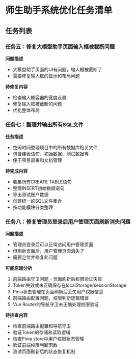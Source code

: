 # 师生助手系统优化任务清单

## 任务列表


### 任务五：修复大模型助手页面输入框被截断问题

**问题描述**
- 大模型助手页面的UI有问题，输入框被截断了
- 需要修复输入框的显示和布局问题

**待修复内容**
- 检查输入框容器的宽度设置
- 修复输入框被截断的问题
- 优化整体布局

### 任务七：整理并输出所有SQL文件

**任务描述**
- 空闲时间整理项目中的所有数据库相关文件
- 包含建表语句、初始数据、测试数据等
- 便于项目部署和文档管理

**待完成内容**
- 收集所有CREATE TABLE语句
- 整理INSERT初始数据语句
- 导出测试账户数据
- 创建统一的SQL文件集合
- 按功能模块分类整理

### 任务八：修复管理员登录后用户管理页面刷新消失问题

**问题描述**
- 管理员登录后可以正常访问用户管理页面
- 但刷新页面后，用户管理页面消失了
- 需要定位并修复此问题

**可能原因分析**
1. 前端路由守卫问题 - 页面刷新后权限验证失败
2. Token失效或未正确保存在localStorage/sessionStorage
3. Pinia状态管理在页面刷新后丢失用户权限信息
4. 前端路由配置问题，权限判断逻辑错误
5. Vue Router的导航守卫未正确处理权限验证

**待排查内容**
- 检查前端路由配置和导航守卫
- 验证Token的存储和读取逻辑
- 检查Pinia store中用户权限状态管理
- 验证前端权限判断函数
- 测试页面刷新后的状态恢复机制
